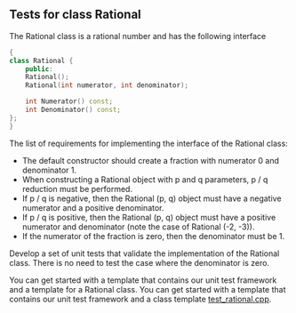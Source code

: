 ## Tests for class Rational

The Rational class is a rational number and has the following interface
```cpp
{
class Rational {
    public:
    Rational();
    Rational(int numerator, int denominator);

    int Numerator() const;
    int Denominator() const;
};
}
```
The list of requirements for implementing the interface of the Rational class:

- The default constructor should create a fraction with numerator 0 and denominator 1.
- When constructing a Rational object with p and q parameters, p / q reduction must be performed.
- If p / q is negative, then the Rational (p, q) object must have a negative numerator and a positive denominator.
- If p / q is positive, then the Rational (p, q) object must have a positive numerator and denominator (note the case of Rational (-2, -3)).
- If the numerator of the fraction is zero, then the denominator must be 1.

Develop a set of unit tests that validate the implementation of the Rational class. There is no need to test the case where the denominator is zero.

You can get started with a template that contains our unit test framework and a template for a Rational class.
You can get started with a template that contains our unit test framework and a class template [test_rational.cpp](./test_rational.cpp).
